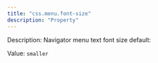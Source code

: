 ```yaml
---
title: "css.menu.font-size"
description: "Property"
---
```


Description: Navigator menu text font size default:

Value: `smaller`